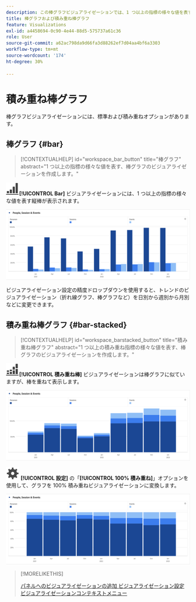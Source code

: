 ```yaml
---
description: この棒グラフビジュアライゼーションでは、1 つ以上の指標の様々な値を表す縦棒グラフが表示されます。
title: 棒グラフおよび積み重ね棒グラフ
feature: Visualizations
exl-id: a4458694-0c90-4e44-88d5-575737a61c36
role: User
source-git-commit: a62ac798da9d66fa3d88262ef7d04aa4bf6a3303
workflow-type: tm+mt
source-wordcount: '174'
ht-degree: 30%

---
```


# 積み重ね棒グラフ

棒グラフビジュアライゼーションには、標準および積み重ねオプションがあります。

## 棒グラフ {#bar}

<!-- markdownlint-disable MD034 -->

>[!CONTEXTUALHELP]
>id="workspace_bar_button"
>title="棒グラフ"
>abstract="1 つ以上の指標の様々な値を表す、棒グラフのビジュアライゼーションを作成します。"

<!-- markdownlint-enable MD034 -->


![GraphBarVertical](/help/assets/icons/GraphBarVertical.svg)**[!UICONTROL Bar]** ビジュアライゼーションには、1 つ以上の指標の様々な値を表す縦棒が表示されます。

![ ページビュー数、訪問回数、入口、出口を含む複数の指標を示す仮想バービジュアライゼーション。](assets/bar.png)

ビジュアライゼーション設定の精度ドロップダウンを使用すると、トレンドのビジュアライゼーション（折れ線グラフ、棒グラフなど）を日別から週別から月別などに変更できます。

## 積み重ね棒グラフ {#bar-stacked}

<!-- markdownlint-disable MD034 -->

>[!CONTEXTUALHELP]
>id="workspace_barstacked_button"
>title="積み重ね棒グラフ"
>abstract="1 つ以上の積み重ね指標の様々な値を表す、棒グラフのビジュアライゼーションを作成します。"

<!-- markdownlint-enable MD034 -->


![GraphBarVerticalStacked](/help/assets/icons/GraphBarVerticalStacked.svg)**[!UICONTROL 積み重ね棒]** ビジュアライゼーションは棒グラフに似ていますが、棒を重ねて表示します。

![ 複数の指標を表示する積み重ね棒グラフ。](assets/bar-stacked.png)

![ 設定 ](/help/assets/icons/Setting.svg) **[!UICONTROL 設定]** の「**[!UICONTROL 100% 積み重ね]**」オプションを使用して、グラフを 100% 積み重ねビジュアライゼーションに変換します。

![100% 積み重ね棒グラフ。](assets/bar-stacked100.png)

>[!MORELIKETHIS]
>
>[ パネルへのビジュアライゼーションの追加 ](/help/analysis-workspace/visualizations/freeform-analysis-visualizations.md#add-visualizations-to-a-panel)
>[ビジュアライゼーション設定 ](/help/analysis-workspace/visualizations/freeform-analysis-visualizations.md#settings)
>[ビジュアライゼーションコンテキストメニュー ](/help/analysis-workspace/visualizations/freeform-analysis-visualizations.md#context-menu)
>

